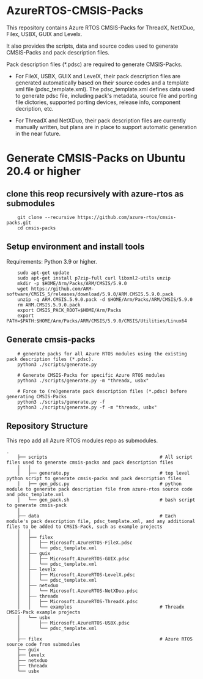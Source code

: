 # AzureRTOS-CMSIS-Packs

This repository contains Azure RTOS CMSIS-Packs for ThreadX, NetXDuo, Filex, USBX, GUIX and Levelx.

It also provides the scripts, data and source codes used to generate CMSIS-Packs and pack description files.

Pack description files (*.pdsc) are required to generate CMSIS-Packs.

* For FileX, USBX, GUIX and LevelX, their pack description files are generated automatically based on their source codes and a template xml file (pdsc_template.xml). 
The pdsc_template.xml defines data used to generate pdsc file, including pack's metadata, source file and porting file dictories, supported porting devices, release info, component decription, etc.

* For ThreadX and NetXDuo, their pack description files are currently manually written, but plans are in place to support automatic generation in the near future.

# Generate CMSIS-Packs on Ubuntu 20.4 or higher

## clone this reop recursively with azure-rtos as submodules
```
    git clone --recursive https://github.com/azure-rtos/cmsis-packs.git
    cd cmsis-packs
```

## Setup environment and install tools

Requirements: Python 3.9 or higher. 

```
    sudo apt-get update
    sudo apt-get install p7zip-full curl libxml2-utils unzip
    mkdir -p $HOME/Arm/Packs/ARM/CMSIS/5.9.0
    wget https://github.com/ARM-software/CMSIS_5/releases/download/5.9.0/ARM.CMSIS.5.9.0.pack
    unzip -q ARM.CMSIS.5.9.0.pack -d $HOME/Arm/Packs/ARM/CMSIS/5.9.0
    rm ARM.CMSIS.5.9.0.pack
    export CMSIS_PACK_ROOT=$HOME/Arm/Packs
    export PATH=$PATH:$HOME/Arm/Packs/ARM/CMSIS/5.9.0/CMSIS/Utilities/Linux64

```        
## Generate cmsis-packs
```
    # generate packs for all Azure RTOS modules using the existing pack description files (*.pdsc).
    python3 ./scripts/generate.py

    # Generate CMSIS-Packs for specific Azure RTOS modules
    python3 ./scripts/generate.py -m "threadx, usbx"

    # Force to (re)generate pack description files (*.pdsc) before generating CMSIS-Packs
    python3 ./scripts/generate.py -f
    python3 ./scripts/generate.py -f -m "threadx, usbx"

```
## Repository Structure
This repo add all Azure RTOS modules repo as submodules.

```
.
    ├── scripts                                         # All script files used to generate cmsis-packs and pack description files
    │   │
    │   ├── generate.py                                 # top level python script to generate cmsis-packs and pack description files
    │   ├── gen_pdsc.py                                 # python module to generate pack description file from azure-rtos source code and pdsc_template.xml
    │   └── gen_pack.sh                                 # bash script to generate cmsis-pack
    │
    ├── data                                            # Each module's pack description file, pdsc_template.xml, and any additional files to be added to CMSIS-Pack, such as example projects
    │   │
    │   ├── filex
    │   │   ├── Microsoft.AzureRTOS-FileX.pdsc
    │   │   └── pdsc_template.xml
    │   ├── guix
    │   │   ├── Microsoft.AzureRTOS-GUIX.pdsc
    │   │   └── pdsc_template.xml
    │   ├── levelx
    │   │   ├── Microsoft.AzureRTOS-LevelX.pdsc
    │   │   └── pdsc_template.xml
    │   ├── netxduo
    │   │   └── Microsoft.AzureRTOS-NetXDuo.pdsc
    │   ├── threadx
    │   │   ├── Microsoft.AzureRTOS-ThreadX.pdsc
    │   │   └── examples                                # Threadx CMSIS-Pack example projects
    │   └── usbx
    │       ├── Microsoft.AzureRTOS-USBX.pdsc
    │       └── pdsc_template.xml
    │
    ├── filex                                           # Azure RTOS source code from submodules
    ├── guix
    ├── levelx
    ├── netxduo
    ├── threadx
    └── usbx
